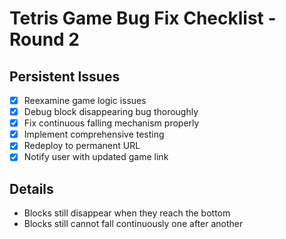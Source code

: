 # Tetris Game Bug Fix Checklist - Round 2

## Persistent Issues
- [x] Reexamine game logic issues
- [x] Debug block disappearing bug thoroughly
- [x] Fix continuous falling mechanism properly
- [x] Implement comprehensive testing
- [x] Redeploy to permanent URL
- [x] Notify user with updated game link

## Details
- Blocks still disappear when they reach the bottom
- Blocks still cannot fall continuously one after another
